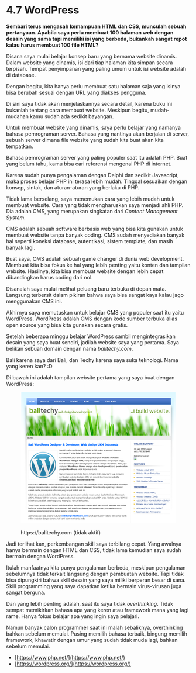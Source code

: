 # 4.7 WordPress

**Sembari terus mengasah kemampuan HTML dan CSS, munculah sebuah pertanyaan. Apabila saya perlu membuat 100 halaman web dengan desain yang sama tapi memiliki isi yang berbeda, bukankah sangat repot kalau harus membuat 100 file HTML?**

Disana saya mulai belajar konsep baru yang bernama website dinamis. Dalam website yang dinamis, isi dari tiap halaman kita simpan secara terpisah. Tempat penyimpanan yang paling umum untuk isi website adalah di database.

Dengan begitu, kita hanya perlu membuat satu halaman saja yang isinya bisa berubah sesuai dengan URL yang diakses pengguna.

Di sini saya tidak akan menjelaskannya secara detail, karena buku ini bukanlah tentang cara membuat website. Meskipun begitu, mudah-mudahan kamu sudah ada sedikit bayangan.

Untuk membuat website yang dinamis, saya perlu belajar yang namanya bahasa pemrograman server. Bahasa yang nantinya akan berjalan di server, sebuah server dimana file website yang sudah kita buat akan kita tempatkan.

Bahasa pemrograman server yang paling populer saat itu adalah PHP. Buat yang belum tahu, kamu bisa cari referensi mengenai PHP di internet.

Karena sudah punya pengalaman dengan Delphi dan sedikit Javascript, maka proses belajar PHP ini terasa lebih mudah. Tinggal sesuaikan dengan konsep, sintak, dan aturan-aturan yang berlaku di PHP.

Tidak lama berselang, saya menemukan cara yang lebih mudah untuk membuat website. Cara yang tidak mengharuskan saya menjadi ahli PHP. Dia adalah CMS, yang merupakan singkatan dari _Content Management System_.

CMS adalah sebuah software berbasis web yang bisa kita gunakan untuk membuat website tanpa banyak coding. CMS sudah menyediakan banyak hal seperti koneksi database, autentikasi, sistem template, dan masih banyak lagi.

Buat saya, CMS adalah sebuah game changer di dunia web development. Membuat kita bisa fokus ke hal yang lebih penting yaitu konten dan tampilan website. Hasilnya, kita bisa membuat website dengan lebih cepat dibandingkan harus coding dari nol.

Disanalah saya mulai melihat peluang baru terbuka di depan mata. Langsung terbersit dalam pikiran bahwa saya bisa sangat kaya kalau jago menggunakan CMS ini.

Akhirnya saya memutuskan untuk belajar CMS yang populer saat itu yaitu WordPress. WordPress adalah CMS dengan kode sumber terbuka alias open source yang bisa kita gunakan secara gratis.

Setelah beberapa minggu belajar WordPress sambil mengintegrasikan desain yang saya buat sendiri, jadilah website saya yang pertama. Saya belikan sebuah domain dengan nama _balitechy.com_.

Bali karena saya dari Bali, dan Techy karena saya suka teknologi. Nama yang keren kan? :D

Di bawah ini adalah tampilan website pertama yang saya buat dengan WordPress:

<figure><img src="../.gitbook/assets/balitechy.png" alt=""><figcaption><p>https://balitechy.com (tidak aktif)</p></figcaption></figure>

Jadi terlihat kan, perkembangan skill saya terbilang cepat. Yang awalnya hanya bermain dengan HTML dan CSS, tidak lama kemudian saya sudah bermain dengan WordPress.

Itulah manfaatnya kita punya pengalaman berbeda, meskipun pengalaman sebelumnya tidak terkait langsung dengan pembuatan website. Tapi tidak bisa dipungkiri bahwa skill desain yang saya miliki berperan besar di sana. Skill programming yang saya dapatkan ketika bermain virus-virusan juga sangat berguna.

Dan yang lebih penting adalah, saat itu saya tidak _overthinking_. Tidak sempat memikirkan bahasa apa yang keren atau framework mana yang lagi rame. Hanya fokus belajar apa yang ingin saya pelajari.

Namun banyak calon programmer saat ini malah sebaliknya, overthinking bahkan sebelum memulai. Pusing memilih bahasa terbaik, bingung memilih framework, khawatir dengan umur yang sudah tidak muda lagi, bahkan sebelum memulai.



* [https://www.php.net/](https://www.php.net/)
* [https://wordpress.org/](https://wordpress.org/)

